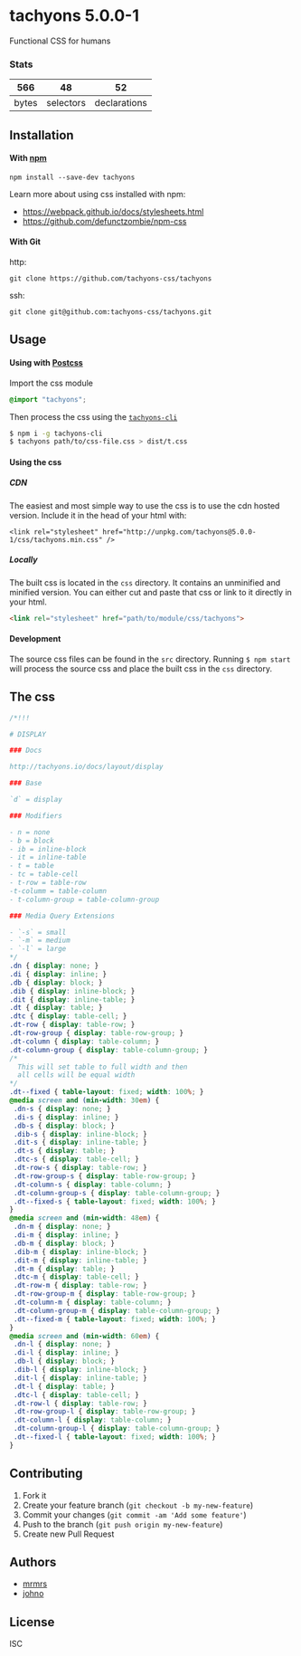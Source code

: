 # tachyons 5.0.0-1

Functional CSS for humans

### Stats

566 | 48 | 52
---|---|---
bytes | selectors | declarations

## Installation

#### With [npm](https://npmjs.com)

```
npm install --save-dev tachyons
```

Learn more about using css installed with npm:
* https://webpack.github.io/docs/stylesheets.html
* https://github.com/defunctzombie/npm-css

#### With Git

http:
```
git clone https://github.com/tachyons-css/tachyons
```

ssh:
```
git clone git@github.com:tachyons-css/tachyons.git
```

## Usage

#### Using with [Postcss](https://github.com/postcss/postcss)

Import the css module

```css
@import "tachyons";
```

Then process the css using the [`tachyons-cli`](https://github.com/tachyons-css/tachyons-cli)

```sh
$ npm i -g tachyons-cli
$ tachyons path/to/css-file.css > dist/t.css
```

#### Using the css

##### CDN
The easiest and most simple way to use the css is to use the cdn hosted version. Include it in the head of your html with:

```
<link rel="stylesheet" href="http://unpkg.com/tachyons@5.0.0-1/css/tachyons.min.css" />
```

##### Locally
The built css is located in the `css` directory. It contains an unminified and minified version.
You can either cut and paste that css or link to it directly in your html.

```html
<link rel="stylesheet" href="path/to/module/css/tachyons">
```

#### Development

The source css files can be found in the `src` directory.
Running `$ npm start` will process the source css and place the built css in the `css` directory.

## The css

```css
/*!!!

# DISPLAY

### Docs

http://tachyons.io/docs/layout/display

### Base

`d` = display

### Modifiers

- n = none
- b = block
- ib = inline-block
- it = inline-table
- t = table
- tc = table-cell
- t-row = table-row
-t-columm = table-column
- t-column-group = table-column-group

### Media Query Extensions

- `-s` = small
- `-m` = medium
- `-l` = large
*/
.dn { display: none; }
.di { display: inline; }
.db { display: block; }
.dib { display: inline-block; }
.dit { display: inline-table; }
.dt { display: table; }
.dtc { display: table-cell; }
.dt-row { display: table-row; }
.dt-row-group { display: table-row-group; }
.dt-column { display: table-column; }
.dt-column-group { display: table-column-group; }
/*
  This will set table to full width and then
  all cells will be equal width
*/
.dt--fixed { table-layout: fixed; width: 100%; }
@media screen and (min-width: 30em) {
 .dn-s { display: none; }
 .di-s { display: inline; }
 .db-s { display: block; }
 .dib-s { display: inline-block; }
 .dit-s { display: inline-table; }
 .dt-s { display: table; }
 .dtc-s { display: table-cell; }
 .dt-row-s { display: table-row; }
 .dt-row-group-s { display: table-row-group; }
 .dt-column-s { display: table-column; }
 .dt-column-group-s { display: table-column-group; }
 .dt--fixed-s { table-layout: fixed; width: 100%; }
}
@media screen and (min-width: 48em) {
 .dn-m { display: none; }
 .di-m { display: inline; }
 .db-m { display: block; }
 .dib-m { display: inline-block; }
 .dit-m { display: inline-table; }
 .dt-m { display: table; }
 .dtc-m { display: table-cell; }
 .dt-row-m { display: table-row; }
 .dt-row-group-m { display: table-row-group; }
 .dt-column-m { display: table-column; }
 .dt-column-group-m { display: table-column-group; }
 .dt--fixed-m { table-layout: fixed; width: 100%; }
}
@media screen and (min-width: 60em) {
 .dn-l { display: none; }
 .di-l { display: inline; }
 .db-l { display: block; }
 .dib-l { display: inline-block; }
 .dit-l { display: inline-table; }
 .dt-l { display: table; }
 .dtc-l { display: table-cell; }
 .dt-row-l { display: table-row; }
 .dt-row-group-l { display: table-row-group; }
 .dt-column-l { display: table-column; }
 .dt-column-group-l { display: table-column-group; }
 .dt--fixed-l { table-layout: fixed; width: 100%; }
}
```

## Contributing

1. Fork it
2. Create your feature branch (`git checkout -b my-new-feature`)
3. Commit your changes (`git commit -am 'Add some feature'`)
4. Push to the branch (`git push origin my-new-feature`)
5. Create new Pull Request

## Authors

* [mrmrs](http://mrmrs.io)
* [johno](http://johnotander.com)

## License

ISC

